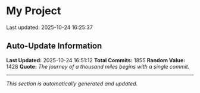 # My Project


Last updated: 2025-10-24 16:25:37






































































































































































































































































































































































































































































































































































































































































































































































































































































































































































































































































































































































































































































































































































































































































































































































































































































































































































































































































































































































































































































































































































































































































































































## Auto-Update Information

**Last Updated:** 2025-10-24 16:51:12
**Total Commits:** 1855
**Random Value:** 1428
**Quote:** _The journey of a thousand miles begins with a single commit._

---
_This section is automatically generated and updated._